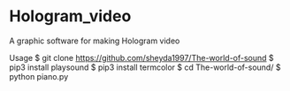# Hologram_video

A graphic software for making Hologram video



Usage
$ git clone https://github.com/sheyda1997/The-world-of-sound
$ pip3 install playsound
$ pip3 install termcolor
$ cd The-world-of-sound/
$ python piano.py

